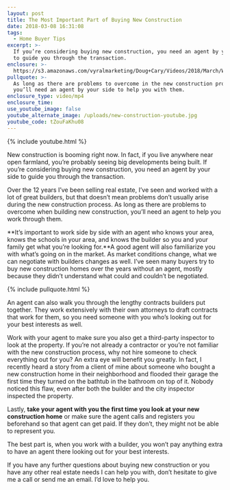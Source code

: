 ```yaml
---
layout: post
title: The Most Important Part of Buying New Construction
date: 2018-03-08 16:31:08
tags:
  - Home Buyer Tips
excerpt: >-
  If you’re considering buying new construction, you need an agent by your side
  to guide you through the transaction.
enclosure: >-
  https://s3.amazonaws.com/vyralmarketing/Doug+Cary/Videos/2018/March/Wasatch+Front+Real+Estate+Agent-+The+Most+Important+Part+of+Buying+New+Construction.mp4
pullquote: >-
  As long as there are problems to overcome in the new construction process,
  you’ll need an agent by your side to help you with them.
enclosure_type: video/mp4
enclosure_time:
use_youtube_image: false
youtube_alternate_image: /uploads/new-construction-youtube.jpg
youtube_code: tZouFaKhu08
---
```


{% include youtube.html %}

New construction is booming right now. In fact, if you live anywhere near open farmland, you’re probably seeing big developments being built. If you’re considering buying new construction, you need an agent by your side to guide you through the transaction.

Over the 12 years I’ve been selling real estate, I’ve seen and worked with a lot of great builders, but that doesn’t mean problems don’t usually arise during the new construction process. As long as there are problems to overcome when building new construction, you’ll need an agent to help you work through them.

**It’s important to work side by side with an agent who knows your area, knows the schools in your area, and knows the builder so you and your family get what you’re looking for.**A good agent will also familiarize you with what’s going on in the market. As market conditions change, what we can negotiate with builders changes as well. I’ve seen many buyers try to buy new construction homes over the years without an agent, mostly because they didn’t understand what could and couldn’t be negotiated.

{% include pullquote.html %}

An agent can also walk you through the lengthy contracts builders put together. They work extensively with their own attorneys to draft contracts that work for them, so you need someone with you who’s looking out for your best interests as well.

Work with your agent to make sure you also get a third-party inspector to look at the property. If you’re not already a contractor or you’re not familiar with the new construction process, why not hire someone to check everything out for you? An extra eye will benefit you greatly. In fact, I recently heard a story from a client of mine about someone who bought a new construction home in their neighborhood and flooded their garage the first time they turned on the bathtub in the bathroom on top of it. Nobody noticed this flaw, even after both the builder and the city inspector inspected the property.

Lastly, **take your agent with you the first time you look at your new construction home** or make sure the agent calls and registers you beforehand so that agent can get paid. If they don’t, they might not be able to represent you.

The best part is, when you work with a builder, you won’t pay anything extra to have an agent there looking out for your best interests.

If you have any further questions about buying new construction or you have any other real estate needs I can help you with, don’t hesitate to give me a call or send me an email. I’d love to help you.
